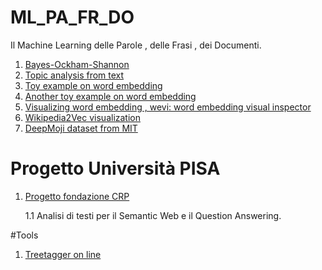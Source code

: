 # ML_PA_FR_DO
Il Machine Learning delle Parole , delle Frasi , dei Documenti.



1. [Bayes-Ockham-Shannon](https://towardsdatascience.com/when-bayes-ockham-and-shannon-come-together-to-define-machine-learning-96422729a1ad)
2. [Topic analysis from text ](https://monkeylearn.com/topic-analysis/?utm_source=Email&utm_medium=Newsletter&utm_campaign=topic-analysis)
3. [Toy example on word embedding](https://www.shanelynn.ie/get-busy-with-word-embeddings-introduction/)
4. [Another toy example on word embedding](https://blog.acolyer.org/2016/04/21/the-amazing-power-of-word-vectors/)
5. [Visualizing word embedding , wevi: word embedding visual inspector](https://ronxin.github.io/wevi/)
6. [Wikipedia2Vec visualization](http://projector.tensorflow.org/?config=https://wikipedia2vec.github.io/projector_files/config.json)
7. [DeepMoji dataset  from  MIT](https://deepmoji.mit.edu/)


# Progetto Università PISA

1. [Progetto fondazione CRP](http://medialab.di.unipi.it/wiki/Progetto_Fondazione_CRP)
    
    1.1  Analisi di testi per il Semantic Web e il Question Answering.




#Tools

1. [Treetagger on line](http://elearning.unistrapg.it/TreeTaggerWeb/TreeTagger.html)

